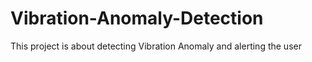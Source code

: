 # Vibration-Anomaly-Detection
This project is about detecting Vibration Anomaly and alerting the user
